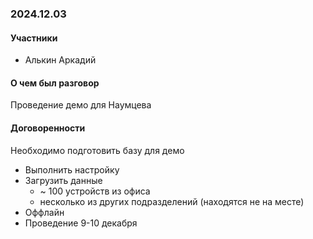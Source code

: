 ###  2024.12.03
#### Участники
* Алькин Аркадий

#### О чем был разговор

Проведение демо для Наумцева
#### Договоренности

Необходимо подготовить базу для демо
* Выполнить настройку
* Загрузить данные
	* ~ 100 устройств из офиса
	* несколько из других подразделений (находятся не на месте)
* Оффлайн
* Проведение 9-10 декабря
